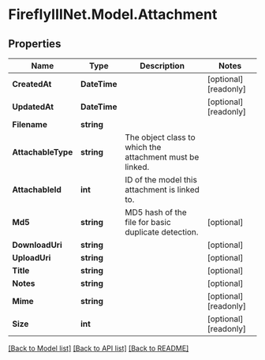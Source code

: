 # FireflyIIINet.Model.Attachment

## Properties

Name | Type | Description | Notes
------------ | ------------- | ------------- | -------------
**CreatedAt** | **DateTime** |  | [optional] [readonly] 
**UpdatedAt** | **DateTime** |  | [optional] [readonly] 
**Filename** | **string** |  | 
**AttachableType** | **string** | The object class to which the attachment must be linked. | 
**AttachableId** | **int** | ID of the model this attachment is linked to. | 
**Md5** | **string** | MD5 hash of the file for basic duplicate detection. | [optional] 
**DownloadUri** | **string** |  | [optional] 
**UploadUri** | **string** |  | [optional] 
**Title** | **string** |  | [optional] 
**Notes** | **string** |  | [optional] 
**Mime** | **string** |  | [optional] [readonly] 
**Size** | **int** |  | [optional] [readonly] 

[[Back to Model list]](../README.md#documentation-for-models) [[Back to API list]](../README.md#documentation-for-api-endpoints) [[Back to README]](../README.md)

